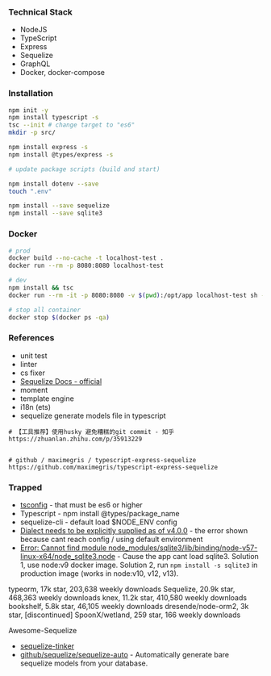 ### Technical Stack
- NodeJS
- TypeScript
- Express
- Sequelize
- GraphQL
- Docker, docker-compose

### Installation
```sh
npm init -y
npm install typescript -s
tsc --init # change target to "es6"
mkdir -p src/

npm install express -s
npm install @types/express -s

# update package scripts (build and start)

npm install dotenv --save
touch ".env"

npm install --save sequelize
npm install --save sqlite3
```

### Docker
```bash
# prod
docker build --no-cache -t localhost-test .
docker run --rm -p 8080:8080 localhost-test

# dev
npm install && tsc
docker run --rm -it -p 8080:8080 -v $(pwd):/opt/app localhost-test sh -c  'npm run start'

# stop all container
docker stop $(docker ps -qa)
```

### 


### References
- unit test
- linter
- cs fixer
- [Sequelize Docs - official](https://sequelize.org/master/manual/models-usage.html)
- moment
- template engine
- i18n (ets)
- sequelize generate models file in typescript
```text
# 【工具推荐】使用husky 避免糟糕的git commit - 知乎
https://zhuanlan.zhihu.com/p/35913229


# github / maximegris / typescript-express-sequelize 
https://github.com/maximegris/typescript-express-sequelize
```
### Trapped
- [tsconfig](https://michalzalecki.com/using-sequelize-with-typescript/) -  that must be es6 or higher
- Typescript - npm install @types/package_name
- sequelize-cli - default load $NODE_ENV config
- [Dialect needs to be explicitly supplied as of v4.0.0](https://stackoverflow.com/questions/46694157/dialect-needs-to-be-explicitly-supplied-as-of-v4-0-0) - the error shown because cant reach config / using default environment
- [Error: Cannot find module node_modules/sqlite3/lib/binding/node-v57-linux-x64/node_sqlite3.node](https://github.com/mapbox/node-sqlite3/issues/906) - Cause the app cant load sqlite3. Solution 1, use node:v9 docker image. Solution 2, run `npm install -s sqlite3` in production image (works in node:v10, v12, v13).



typeorm, 17k star, 203,638 weekly downloads
Sequelize, 20.9k star, 468,363 weekly downloads
knex, 11.2k star, 410,580 weekly downloads
bookshelf, 5.8k star, 46,105 weekly downloads
dresende/node-orm2, 3k star, [discontinued]
SpoonX/wetland, 259  star, 166 weekly downloads

Awesome-Sequelize
- [sequelize-tinker](https://www.npmjs.com/package/sequelize-tinker)
- [github/sequelize/sequelize-auto](https://github.com/sequelize/sequelize-auto) - Automatically generate bare sequelize models from your database.

